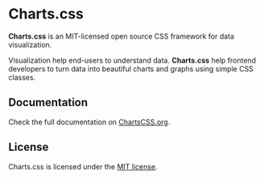 # Charts.css

**Charts.css** is an MIT-licensed open source CSS framework for data visualization.

Visualization help end-users to understand data. **Charts.css** help frontend developers to turn data into beautiful charts and graphs using simple CSS classes.

## Documentation

Check the full documentation on [ChartsCSS.org](https://ChartsCSS.org/).

## License

Charts.css is licensed under the [MIT license](https://opensource.org/licenses/MIT).
